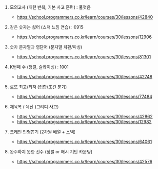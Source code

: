 1. 모의고사 (패턴 반복, 기본 사고 훈련) : 풀엇음

   - https://school.programmers.co.kr/learn/courses/30/lessons/42840

2. 같은 숫자는 싫어 (스택 느낌 연습) : 0915

   - https://school.programmers.co.kr/learn/courses/30/lessons/12906

3. 숫자 문자열과 영단어 (문자열 치환/파싱)

   - https://school.programmers.co.kr/learn/courses/30/lessons/81301

4. K번째 수 (정렬, 슬라이싱) : 1001

   - https://school.programmers.co.kr/learn/courses/30/lessons/42748

5. 로또 최고/최저 (집합/조건 분기)

   - https://school.programmers.co.kr/learn/courses/30/lessons/77484

6. 체육복 / 예산 (그리디 사고)

   - https://school.programmers.co.kr/learn/courses/30/lessons/42862
   - https://school.programmers.co.kr/learn/courses/30/lessons/12982

7. 크레인 인형뽑기 (2차원 배열 + 스택)

   - https://school.programmers.co.kr/learn/courses/30/lessons/64061

8. 완주하지 못한 선수 (정렬 or 해시 기반 카운팅)
   - https://school.programmers.co.kr/learn/courses/30/lessons/42576
